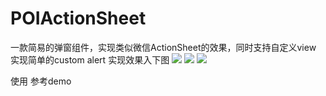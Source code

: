 # POIActionSheet
一款简易的弹窗组件，实现类似微信ActionSheet的效果，同时支持自定义view 实现简单的custom alert
实现效果入下图
![](http://7xn5wd.com1.z0.glb.clouddn.com/4.pic.jpg)
![](http://7xn5wd.com1.z0.glb.clouddn.com/5.pic.jpg)
![](http://7xn5wd.com1.z0.glb.clouddn.com/7.pic.jpg)

 使用 参考demo
